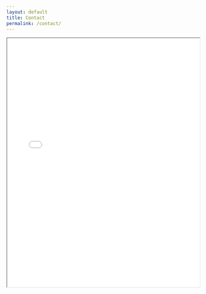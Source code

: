 ```yaml
---
layout: default
title: Contact
permalink: /contact/
---
```

<iframe src="../project/resume" width="100%" height="650px">
